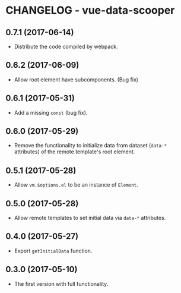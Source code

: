 # CHANGELOG - vue-data-scooper

## 0.7.1 (2017-06-14)

* Distribute the code compiled by webpack.

## 0.6.2 (2017-06-09)

* Allow root element have subcomponents. (Bug fix)

## 0.6.1 (2017-05-31)

* Add a missing `const` (bug fix).

## 0.6.0 (2017-05-29)

* Remove the functionality to initialize data from dataset
  (`data-*` attributes) of the remote template's root element.

## 0.5.1 (2017-05-28)

* Allow `vm.$options.el` to be an instance of `Element`.

## 0.5.0 (2017-05-28)

* Allow remote templates to set initial data via `data-*` attributes.

## 0.4.0 (2017-05-27)

* Export `getInitialData` function.

## 0.3.0 (2017-05-10)

* The first version with full functionality.
